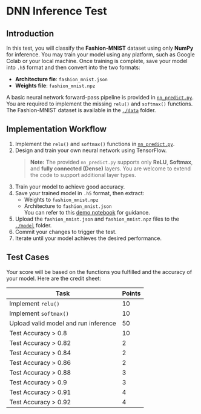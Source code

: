 # DNN Inference Test

## Introduction 

In this test, you will classify the **Fashion-MNIST** dataset using only **NumPy** for inference. You may train your model using any platform, such as Google Colab or your local machine. Once training is complete, save your model into `.h5` format and then convert into the two formats:
- **Architecture fie**: `fashion_mnist.json`  
- **Weights file**: `fashion_mnist.npz`

A basic neural network forward-pass pipeline is provided in [`nn_predict.py`](nn_predict.py). You are required to implement the missing `relu()` and `softmax()` functions. The Fashion-MNIST dataset is available in the [`./data`](./data) folder.


## Implementation Workflow

1. Implement the `relu()` and `softmax()` functions in [`nn_predict.py`](nn_predict.py).
2. Design and train your own neural network using TensorFlow.  
   > **Note:** The provided `nn_predict.py` supports only **ReLU**, **Softmax**, and **fully connected (Dense)** layers. You are welcome to extend the code to support additional layer types.
3. Train your model to achieve good accuracy.
4. Save your trained model in `.h5` format, then extract:
   - Weights to `fashion_mnist.npz`
   - Architecture to `fashion_mnist.json`  
   You can refer to this [demo notebook](https://colab.research.google.com/drive/1zHH3-EujP9P1bF39xiEpHdbc8lIC-xdj?usp=sharing) for guidance.
5. Upload the `fashion_mnist.json` and `fashion_mnist.npz` files to the [`./model`](./model) folder.
6. Commit your changes to trigger the test.
7. Iterate until your model achieves the desired performance.


## Test Cases

Your score will be based on the functions you fulfilled and the accuracy of your model. Here are the credit sheet:

| Task | Points |
|----------|----------|
| Implement `relu()`     | 10     |
| Implement `softmax()` | 10     |
| Upload valid model and run inference | 50     |
| Test Accuracy > 0.8 | 10     |
| Test Accuracy > 0.82 | 2     |
| Test Accuracy > 0.84 | 2     |
| Test Accuracy > 0.86 | 2     |
| Test Accuracy > 0.88 | 3     |
| Test Accuracy > 0.9 | 3     |
| Test Accuracy > 0.91 | 4     |
| Test Accuracy > 0.92 | 4     |
